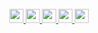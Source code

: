 <!-- target="_blank" で新しいタブで開くけどGtHubのREADMEでは無効(らしい) -->


<p align="left"> 
 
  <a target="_blank" href="https://cluster.mu/u/T_4c3">
    <img height="25" src="https://img.shields.io/badge/cluster--233852.svg?logo=cluster&style=for-the-badge">
  </a>

  <a target="_blank" href="https://www.pixiv.net/users/33003714">
    <img height="25" src="https://img.shields.io/badge/pixiv--0097fa.svg?logo=pixiv&style=for-the-badge">
  </a>

 <!--
  <a target="_blank" href="http://twitter.com/T_4c3">
    <img height="25" src="https://img.shields.io/badge/Twitter--1DA1F2.svg?logo=twitter&style=for-the-badge">
  </a>
  -->

  <!--
  <a target="_blank" href="https://note.com/tomm_4c3">
    <img height="25" src="https://img.shields.io/badge/note--2CB696.svg?logo=note&style=for-the-badge">
  </a>
  -->
  
  <a target="_blank" href="https://qiita.com/T_4c3">
    <img height="25" src="https://img.shields.io/badge/Qiita--55C500.svg?logo=qiita&style=for-the-badge">
  </a>
  
  <a target="_blank" href="https://www.amazon.co.jp/registry/wishlist/D63EG4MFV49/ref=cm_sw_r_cp_ep_ws_ze4oCb9NKFPDF">
    <img height="25" src="https://img.shields.io/badge/欲しいもの--FF9900.svg?logo=amazon&style=for-the-badge">
  </a>
  
  <a target="_blank" href="https://tototo4c3.booth.pm">
    <img height="25" src="https://img.shields.io/badge/booth--FC4D50.svg?logo=booth&style=for-the-badge">
  </a><!--<a target="_blank" href="https://tom4c3.github.io/">
    <img height="25" src="https://img.shields.io/badge/ポートフォリオ--F8A7A0.svg?style=for-the-badge">
  </a>
  -->

</p>

 <!--
<p align="left"> 
 <img alt="github stats" height="150px" src="https://github-readme-stats.vercel.app/api?username=Tom4c3&theme=onedark&show_icons=ture" />
  <img alt="Top Langs" height="150px" src="https://github-readme-stats.vercel.app/api/top-langs/?username=Tom4c3&layout=compact&show_icons=true&theme=onedark" />
</p>

[![trophy](https://github-profile-trophy.vercel.app/?username=Tom4c3&theme=onedark&column=7)](https://github.com/ryo-ma/github-profile-trophy)
-->
